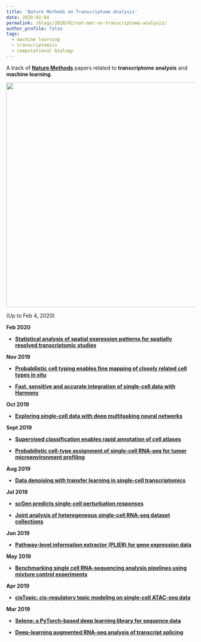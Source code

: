 ```yaml
---
title: 'Nature Methods on Transcriptome Analysis'
date: 2020-02-04
permalink: /blogs/2020/02/nat-met-on-transcriptome-analysis/
author_profile: false
tags:
  - machine learning
  - transcriptomics
  - computational biology
---
```


A track of [**Nature Methods**](https://www.nature.com/nmeth/) papers related to **transcriptome analysis** and **machine learning**.


<p align="center">
    <img src="https://hzmaxwell.github.io/images/nature-methods.jpg" width="600"/>
</p>



(Up to Feb 4, 2020)



**Feb 2020**

- [**Statistical analysis of spatial expression patterns for spatially resolved transcriptomic studies**](http://sci-hub.ren/https://doi.org/10.1038/s41592-019-0701-7)



**Nov 2019**


- [**Probabilistic cell typing enables fine mapping of closely related cell types in situ**](http://sci-hub.ren/https://doi.org/10.1038/s41592-019-0631-4)

- [**Fast, sensitive and accurate integration of single-cell data with Harmony**](http://sci-hub.ren/https://doi.org/10.1038/s41592-019-0619-0)


**Oct 2019**

- [**Exploring single-cell data with deep multitasking neural networks**](http://sci-hub.ren/https://doi.org/10.1038/s41592-019-0576-7)


**Sept 2019**

- [**Supervised classification enables rapid annotation of cell atlases**](http://sci-hub.ren/https://doi.org/10.1038/s41592-019-0535-3)

- [**Probabilistic cell-type assignment of single-cell RNA-seq for tumor microenvironment profiling**](http://sci-hub.ren/https://doi.org/10.1038/s41592-019-0529-1)


**Aug 2019**

- [**Data denoising with transfer learning in single-cell transcriptomics**](http://sci-hub.ren/https://doi.org/10.1038/s41592-019-0537-1)


**Jul 2019**

- [**scGen predicts single-cell perturbation responses**](http://sci-hub.ren/https://doi.org/10.1038/s41592-019-0494-8)

- [**Joint analysis of heterogeneous single-cell RNA-seq dataset collections**](http://sci-hub.ren/https://doi.org/10.1038/s41592-019-0466-z)



**Jun 2019**

- [**Pathway-level information extractor (PLIER) for gene expression data**](http://sci-hub.ren/https://doi.org/10.1038/s41592-019-0456-1)


**May 2019**

- [**Benchmarking single cell RNA-sequencing analysis pipelines using mixture control experiments**](http://sci-hub.ren/https://doi.org/10.1038/s41592-019-0425-8)


**Apr 2019**

- [**cisTopic: cis-regulatory topic modeling on single-cell ATAC-seq data**](http://sci-hub.ren/https://doi.org/10.1038/s41592-019-0367-1)


**Mar 2019**

- [**Selene: a PyTorch-based deep learning library for sequence data**](http://sci-hub.ren/https://doi.org/10.1038/s41592-019-0360-8)

- [**Deep-learning augmented RNA-seq analysis of transcript splicing**](http://sci-hub.ren/https://doi.org/10.1038/s41592-019-0351-9)







